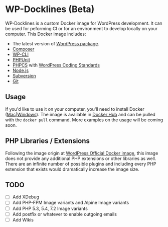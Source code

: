 # WP-Docklines (Beta)

WP-Docklines is a custom Docker image for WordPress development. It can be used for peforming CI or for an environment to develop locally on your computer. This Docker image includes:
- The latest version of [WordPress package](https://wordpress.org/download/).
- [Composer](https://getcomposer.org/)
- [WP-CLI](http://wp-cli.org/)
- [PHPUnit](https://phpunit.de/)
- [PHPCS](https://github.com/squizlabs/PHP_CodeSniffer) with [WordPress Coding Standards](https://github.com/WordPress-Coding-Standards/WordPress-Coding-Standards)
- [Node.js](https://nodejs.org/en/)
- [Subversion](https://subversion.apache.org/)
- [Git](https://git-scm.com/)

## Usage
If you'd like to use it on your computer, you'll need to install Docker ([Mac](https://www.docker.com/docker-mac)|[Windows](https://www.docker.com/docker-windows)). The image is available in [Docker Hub](https://hub.docker.com/) and can be pulled with the `docker pull` command. More examples on the usage will be coming soon.

## PHP Libraries / Extensions
Following the image origin at [WordPress Official Docker image](https://hub.docker.com/_/wordpress/), this image does not provide any additional PHP extensions or other libraries as well. There are an infinite number of possible plugins and including every PHP extension that exists would dramatically increase the image size.

## TODO
- [ ] Add XDebug
- [ ] Add PHP-FPM Image variants and Alpine Image variants
- [ ] Add PHP 5.3, 5.4, 7.2 Image variants
- [ ] Add postfix or whatever to enable outgoing emails
- [ ] Add Wikis
